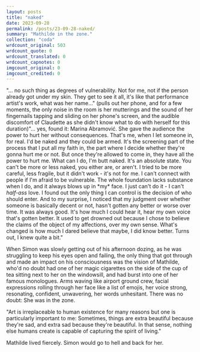 ```yaml
---
layout: posts
title: "naked"
date: 2023-09-28
permalink: /posts/23-09-28-naked/
summary: "Mathilde in the zone."
collection: "coda"
wrdcount_original: 503
wrdcount_quote: 0
wrdcount_translated: 0
wrdcount_capnotes: 0
imgcount_original: 0
imgcount_credited: 0
---
```

<div class="left-line">
"… no such thing as degrees of vulnerability. Not for me, not if the person already got under my skin. They get to see it all, it's like that performance artist's work, what was her name…" (pulls out her phone, and for a few moments, the only noise in the room is her mutterings and the sound of her fingernails tapping and sliding on her phone's screen, and the audible discomfort of Claudette as she didn't know what to do with herself for this duration)"... yes, found it: Marina Abramović. She gave the audience the power to hurt her without consequences. That's me, when I let someone in, for real. I'd be naked and they could be armed. It's the screening part of the process that I put all my faith in, the part where I decide whether they're gonna hurt me or not. But once they're allowed to come in, they have all the power to hurt me. What can I do, I'm butt naked. It's an absolute state. You can't be more or less naked, you either are, or aren't. I tried to be more careful, less fragile, but it didn't work - it's not for me. I can't connect with people if I'm afraid to be vulnerable. The whole foundation lacks substance when I do, and it always blows up in *my* face. I just can't do it - I can't <em>half-ass</em> love. I found out the only thing I can control is the decision of who should enter. And to my surprise, I noticed that my judgment over whether someone is basically decent or not, hasn't gotten any better or worse over time. It was always good. It's how much I could hear it, hear my own voice that's gotten better. It used to get drowned out because I chose to believe the claims of the object of my affections, over my own sense. What's changed is how much I dared believe that maybe, I did know better. Turns out, I knew quite a bit."
</div>

When Simon was slowly getting out of his afternoon dozing, as he was struggling to keep his eyes open and failing, the only thing that got through and made an impact on his consciousness was the vision of Mathilde, who'd no doubt had one of her magic cigarettes on the side of the cup of tea sitting next to her on the windowsill, and had burst into one of her famous monologues. Arms waving like airport ground crew, facial expressions rolling through her face like a list of emojis, her voice strong, resonating, confident, unwavering, her words unhesitant. There was no doubt: She was in the zone.

<div class="left-line">
"Art is irreplaceable to human existence for many reasons but one is particularly important to me: Sometimes, things are extra beautiful because they're sad, and extra sad because they're beautiful. In that sense, nothing else humans create is capable of capturing the spirit of living."
</div>

Mathilde lived fiercely. Simon would go to hell and back for her.
